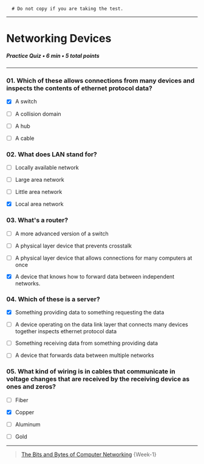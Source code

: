 ```
  # Do not copy if you are taking the test.
```
--- 

# Networking Devices    
##### Practice Quiz • 6 min • 5 total points 
----- 


### 01.  Which of these allows connections from many devices and inspects the contents of ethernet protocol data? 
    
- [x] A switch    
- [ ] A collision domain    
- [ ] A hub    
- [ ] A cable   


### 02. What does LAN stand for? 
    
- [ ] Locally available network    
- [ ] Large area network    
- [ ] Little area network    
- [x] Local area network   


### 03. What's a router?
    
- [ ] A more advanced version of a switch    
- [ ] A physical layer device that prevents crosstalk    
- [ ] A physical layer device that allows connections for many computers at once    
- [x] A device that knows how to forward data between independent networks.   


### 04. Which of these is a server? 
    
- [x] Something providing data to something requesting the data    
- [ ] A device operating on the data link layer that connects many devices together inspects ethernet protocol data    
- [ ] Something receiving data from something providing data    
- [ ] A device that forwards data between multiple networks   


### 05. What kind of wiring is in cables that communicate in voltage changes that are received by the receiving device as ones and zeros?
    
- [ ] Fiber    
- [x] Copper    
- [ ] Aluminum    
- [ ] Gold   



--- 
> [The Bits and Bytes of Computer Networking](https://www.coursera.org/learn/computer-networking/) {Week-1} 
